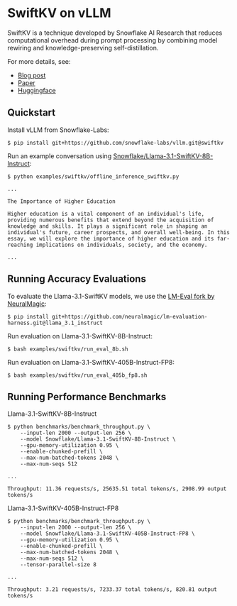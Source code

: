 # SwiftKV on vLLM

SwiftKV is a technique developed by Snowflake AI Research that reduces computational overhead during prompt processing by combining model rewiring and knowledge-preserving self-distillation.

For more details, see:

- [Blog post](https://www.snowflake.com/engineering-blog/swiftkv-llm-compute-reduction)
- [Paper](https://arxiv.org/abs/2410.03960)
- [Huggingface](https://huggingface.co/collections/Snowflake/swiftkv-models-674f7d7474eb789e185d31cb)

## Quickstart

Install vLLM from Snowflake-Labs:
```console
$ pip install git+https://github.com/snowflake-labs/vllm.git@swiftkv
```

Run an example conversation using [Snowflake/Llama-3.1-SwiftKV-8B-Instruct](https://huggingface.co/Snowflake/Llama-3.1-SwiftKV-8B-Instruct):
```console
$ python examples/swiftkv/offline_inference_swiftkv.py

...

The Importance of Higher Education

Higher education is a vital component of an individual's life, providing numerous benefits that extend beyond the acquisition of knowledge and skills. It plays a significant role in shaping an individual's future, career prospects, and overall well-being. In this essay, we will explore the importance of higher education and its far-reaching implications on individuals, society, and the economy.

...
```

## Running Accuracy Evaluations

To evaluate the Llama-3.1-SwiftKV models, we use the [LM-Eval fork by NeuralMagic](https://github.com/neuralmagic/lm-evaluation-harness.git):

```console
$ pip install git+https://github.com/neuralmagic/lm-evaluation-harness.git@llama_3.1_instruct
```

Run evaluation on Llama-3.1-SwiftKV-8B-Instruct:

```console
$ bash examples/swiftkv/run_eval_8b.sh
```

Run evaluation on Llama-3.1-SwiftKV-405B-Instruct-FP8:

```console
$ bash examples/swiftkv/run_eval_405b_fp8.sh
```

## Running Performance Benchmarks

Llama-3.1-SwiftKV-8B-Instruct

```console
$ python benchmarks/benchmark_throughput.py \
    --input-len 2000 --output-len 256 \
    --model Snowflake/Llama-3.1-SwiftKV-8B-Instruct \
    --gpu-memory-utilization 0.95 \
    --enable-chunked-prefill \
    --max-num-batched-tokens 2048 \
    --max-num-seqs 512 

...

Throughput: 11.36 requests/s, 25635.51 total tokens/s, 2908.99 output tokens/s
```

Llama-3.1-SwiftKV-405B-Instruct-FP8

```console
$ python benchmarks/benchmark_throughput.py \
    --input-len 2000 --output-len 256 \
    --model Snowflake/Llama-3.1-SwiftKV-405B-Instruct-FP8 \
    --gpu-memory-utilization 0.95 \
    --enable-chunked-prefill \
    --max-num-batched-tokens 2048 \
    --max-num-seqs 512 \
    --tensor-parallel-size 8

...

Throughput: 3.21 requests/s, 7233.37 total tokens/s, 820.81 output tokens/s
```
